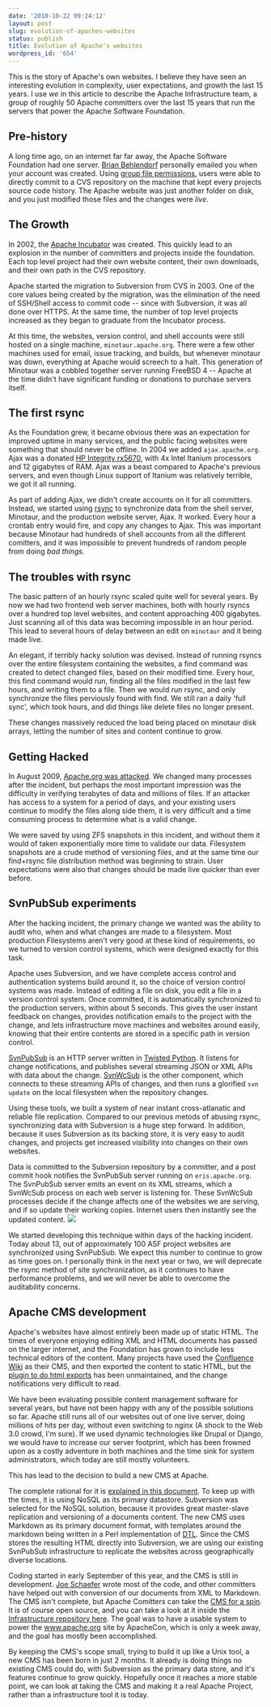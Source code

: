 ```yaml
---
date: '2010-10-22 09:24:12'
layout: post
slug: evolution-of-apaches-websites
status: publish
title: Evolution of Apache's websites
wordpress_id: '654'
---
```


This is the story of Apache's own websites. I believe they have seen an interesting evolution in complexity, user expectations, and growth the last 15 years. I use _we_ in this article to describe the Apache Infrastructure team, a group of roughly 50 Apache committers over the last 15 years that run the servers that power the Apache Software Foundation.



## Pre-history


A long time ago, on an internet far far away, the Apache Software Foundation had one server.  [Brian Behlendorf](http://en.wikipedia.org/wiki/Brian_Behlendorf) personally emailed you when your account was created.  Using [group file permissions](http://mason.gmu.edu/~montecin/UNIXpermiss.htm), users were able to directly commit to a CVS repository on the machine that kept every projects source code history.  The Apache website was just another folder on disk, and you just modified those files and the changes were _live_.



## The Growth


In 2002, the [Apache Incubator](http://incubator.apache.org/) was created.  This quickly lead to an explosion in the number of committers and projects inside the foundation.  Each top level project had their own website content, their own downloads, and their own path in the CVS repository.

Apache started the migration to Subversion from CVS in 2003.  One of the core values being created by the migration, was the elimination of the need of SSH/Shell access to commit code -- since with Subversion, it was all done over HTTPS.  At the same time, the number of top level projects increased as they began to graduate from the Incubator process.

At this time, the websites, version control, and shell accounts were still hosted on a single machine, `minotaur.apache.org`.  There were a few other machines used for email, issue tracking, and builds, but whenever minotaur was down, everything at Apache would screech to a halt.  This generation of Minotaur was a cobbled together server running FreeBSD 4 -- Apache at the time didn't have significant funding or donations to purchase servers itself.



## The first rsync


As the Foundation grew, it became obvious there was an expectation for improved uptime in many services, and the public facing websites were something that should never be offline.  In 2004 we added `ajax.apache.org`.  Ajax was a donated [HP Integrity rx5670](http://h20000.www2.hp.com/bizsupport/TechSupport/Document.jsp?objectID=c00274438), with 4x Intel Itanium processors and 12 gigabytes of RAM.  Ajax was a beast compared to Apache's previous servers, and even though Linux support of Itanium was relatively terrible, we got it all running.

As part of adding Ajax, we didn't create accounts on it for all committers.  Instead, we started using  [rsync](http://www.samba.org/rsync/) to synchronize data from the shell server, Minotaur, and the production website server, Ajax. It worked.  Every hour a crontab entry would fire, and copy any changes to Ajax.  This was important because Minotaur had hundreds of shell accounts from all the different comitters, and it was impossible to prevent hundreds of random people from doing _bad things_.



## The troubles with rsync


The basic pattern of an hourly rsync scaled quite well for several years.  By now we had two frontend web server machines, both with hourly rsyncs over a hundred top level websites, and content approaching 400 gigabytes.  Just scanning all of this data was becoming impossible in an hour period.   This lead to several hours of delay between an edit on `minotaur` and it being made live.

An elegant, if terribly hacky solution was devised.  Instead of running rsyncs over the entire filesystem containing the websites, a find command was created to detect changed files, based on their modified time.  Every hour, this find command would run, finding all the files modified in the last few hours, and writing them to a file.  Then we would run rsync, and only synchronize the files perviously found with find.  We still ran a daily 'full sync', which took hours, and did things like delete files no longer present.  

These changes massively reduced the load being placed on minotaur disk arrays, letting the number of sites and content continue to grow.



## Getting Hacked


In August 2009, [Apache.org was attacked](https://blogs.apache.org/infra/entry/apache_org_downtime_initial_report).  We changed many processes after the incident, but perhaps the most important impression was the difficulty in verifying terabytes of data and millions of files.   If an attacker has access to a system for a period of days, and your existing users continue to modify the files along side them, it is very difficult and a time consuming process to determine what is a valid change.

We were saved by using ZFS snapshots in this incident, and without them it would of taken exponentially more time to validate our data.  Filesystem snapshots are a crude method of versioning files, and at the same time our find+rsync file distribution method was beginning to strain.  User expectations were also that changes should be made live quicker than ever before.



## SvnPubSub experiments


After the hacking incident, the primary change we wanted was the ability to audit who, when and what changes are made to a filesystem.  Most production Filesystems aren't very good at these kind of requirements, so we turned to version control systems, which were designed exactly for this task.

Apache uses Subversion, and we have complete access control and authentication systems build around it, so the choice of version control systems was made.  Instead of editing a file on disk, you edit a file in a version control system.  Once committed, it is automatically synchronized to the production servers, within about 5 seconds.  This gives the user instant feedback on changes, provides notification emails to the project with the change, and lets infrastructure move machines and websites around easily, knowing that their entire contents are stored in a specific path in version control.

[SvnPubSub](https://svn.apache.org/repos/infra/infrastructure/trunk/projects/svnpubsub/svnpubsub.py) is an HTTP server written in [Twisted Python](http://twistedmatrix.com/trac/). It listens for change notifications, and publishes several streaming JSON or XML APIs with data about the change.  [SvnWcSub](https://svn.apache.org/repos/infra/infrastructure/trunk/projects/svnpubsub/svnwcsub.py) is the other component, which connects to these streaming APIs of changes, and then runs a glorified `svn update` on the local filesystem when the repository changes.

Using these tools, we built a system of near instant cross-atlanatic and reliable file replication. Compared to our previous metods of abusing rsync, synchronizing data with Subversion is a huge step forward. In addition, because it uses Subversion as its backing store, it is very easy to audit changes, and projects get increased visibility into changes on their own websites.

Data is committed to the Subversion repository by a committer, and a post commit hook notifies the SvnPubSub server running on `eris.apache.org`.  The SvnPubSub server emits an event on its XML streams, which a SvnWcSub process on each web server is listening for.  These SvnWcSub processes decide if the change affects one of the websites we are serving, and if so update their working copies.  Internet users then instantly see the updated content.
![](/wp-content/uploads/2010/10/svnpubsub.png)

We started developing this technique within days of the hacking incident.  Today about 13, out of approximately 100 ASF project websites are synchronized using SvnPubSub.  We expect this number to continue to grow as time goes on.  I personally think in the next year or two, we will deprecate the rsync method of site synchronization, as it continues to have performance problems, and we will never be able to overcome the auditability concerns.



## Apache CMS development


Apache's websites have almost entirely been made up of static HTML.  The times of everyone enjoying editing XML and HTML documents has passed on the larger internet, and the Foundation has grown to include less technical editors of the content.  Many projects have used the [Confluence Wiki](http://www.atlassian.com/software/confluence/) as their CMS, and then exported the content to static HTML, but the [plugin to do html exports](http://code.google.com/p/couldit-autoexport/) has been unmaintained, and the change notifications very difficult to read.


We have been evaluating possible content management software for several years, but have not been happy with any of the possible solutions so far.  Apache still runs all of our websites out of one live server, doing millions of hits per day, without even switching to nginx (A shock to the Web 3.0 crowd, I'm sure).   If we used dynamic technologies like Drupal or Django, we would have to increase our server footprint, which has been frowned upon as a costly adventure in both machines and the time sink for system administrators, which today are still mostly volunteers.

This has lead to the decision to build a new CMS at Apache.

The complete rational for it is [explained in this document](http://www.staging.apache.org/dev/cms.html).  To keep up with the times, it is using NoSQL as its primary datastore.  Subversion was selected for the NoSQL solution, because it provides great master-slave replication and versioning of a documents content.  The new CMS uses Markdown as its primary document format, with templates around the markdown being written in a Perl implementation of [DTL](http://docs.djangoproject.com/en/dev/topics/templates/).  Since the CMS stores the resulting HTML directly into Subversion, we are using our existing SvnPubSub infrastructure to replicate the websites across geographically diverse locations.

Coding started in early September of this year, and the CMS is still in development.    [Joe Schaefer](http://people.apache.org/~joes/) wrote most of the code, and other committers have helped out with conversion of our documents from XML to Markdown.  The CMS isn't complete, but Apache Comitters can take the [CMS for a spin](https://cms.apache.org/).  It is of course open source, and you can take a look at it inside the [Infrastructure repository here](https://svn.apache.org/repos/infra/infrastructure/trunk/projects/cms/prototype/).  The goal was to have a usable system to power the www.apache.org site by ApacheCon, which is only a week away, and the goal has mostly been accomplished.

By keeping the CMS's scope small, trying to build it up like a Unix tool, a new CMS has been born in just 2 months. It already is doing things no existing CMS could do, with Subversion as the primary data store, and it's features continue to grow quickly.  Hopefully once it reaches a more stable point, we can look at taking the CMS and making it a real Apache Project, rather than a infrastructure tool it is today.

